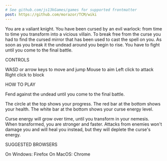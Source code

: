 ```yaml
---
# See github.com/js13kGames/games for supported frontmatter
post: https://github.com/morazor/TCM/wiki
---
```

You are a valiant knight. You have been cursed by an evil warlock: from time to time you transform into a vicious villain.
To break free from the curse you had to find the cursed mirror that has been used to cast the spell on you.
As soon as you break it the undead around you begin to rise. You have to fight until you come to the final battle.

CONTROLS

WASD or arrow keys to move and jump
Mouse to aim
Left click to attack
Right click to block

HOW TO PLAY

Fend against the undead until you come to the final battle.

The circle at the top shows your progress.
The red bar at the bottom shows your health.
The white bar at the bottom shows your curse energy level.

Curse energy will grow over time, until you transform in your nemesis. 
When transformed, you are stronger and faster. Attacks from enemies won't damage you and will heal you instead, but they will deplete the curse's energy.

SUGGESTED BROWSERS

On Windows: Firefox
On MacOS: Chrome